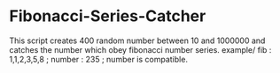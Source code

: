 # Fibonacci-Series-Catcher
This script creates 400 random number between 10 and 1000000 and catches the number which obey fibonacci number series. example/ fib : 1,1,2,3,5,8 ; number : 235 ; number is compatible.
